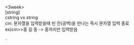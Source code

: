 <3week>  
[string]  
cstring vs string  
cin: 문자열을 입력받을때 빈 칸(공백)을 만나는 즉시 문자열 입력 종료  
ex)cin>>홍 길 동 -> 홍까지만 입력받음  


    .
